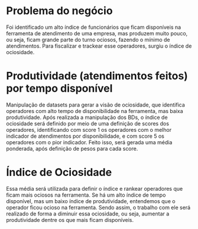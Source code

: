 # Problema do negócio
Foi identificado um alto índice de funcionários que ficam disponíveis na ferramenta de atendimento de uma empresa, mas produzem muito pouco, ou seja, ficam grande parte do turno ociosos, fazendo o mínimo de atendimentos. 
Para fiscalizar e trackear esse operadores, surgiu o índice de ociosidade.

# Produtividade (atendimentos feitos) por tempo disponível
Manipulação de datasets para gerar a visão de ociosidade, que identifica operadores com alto tempo de disponibilidade na ferramenta, mas baixa produtividade. 
Após realizada a manipulação dos BDs, o índice de ociosidade será definido por meio de uma definição de scores dos operadores, identificando com score 1 os operadores com o melhor indicador de atendimentos por disponibilidade, e com score 5 os operadores com o pior indicador. 
Feito isso, será gerada uma média ponderada, após definição de pesos para cada score.

# Índice de Ociosidade
Essa média será utilizada para definir o índice e rankear operadores que ficam mais ociosos na ferramenta. 
Se há um alto índice de tempo disponível, mas um baixo índice de produtividade, entendemos que o operador ficou ocioso na ferramenta. 
Sendo assim, o trabalho com ele será realizado de forma a diminuir essa ociosidade, ou seja, aumentar a produtividade dentre os que mais ficam disponíveis.
